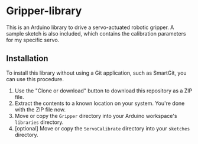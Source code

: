 # Gripper-library
This is an Arduino library to drive a servo-actuated robotic gripper.  A sample sketch is also included, which contains the calibration parameters for my specific servo.
## Installation
To install this library without using a Git application, such as SmartGit, you can use this procedure.
  1. Use the "Clone or download" button to download this repository as a ZIP file.
  2. Extract the contents to a known location on your system.  You're done with the ZIP file now.
  3. Move or copy the `Gripper` directory into your Arduino workspace's `libraries` directory.
  4. [optional] Move or copy the `ServoCalibrate` directory into your `sketches` directory.
